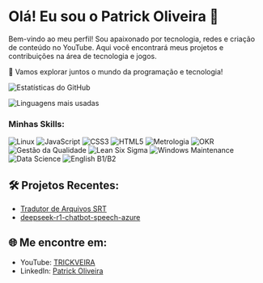 # Olá! Eu sou o Patrick Oliveira 👋

Bem-vindo ao meu perfil! Sou apaixonado por tecnologia, redes e criação de conteúdo no YouTube. Aqui você encontrará meus projetos e contribuições na área de tecnologia e jogos.

🌟 Vamos explorar juntos o mundo da programação e tecnologia!

![Estatísticas do GitHub](https://github-readme-stats.vercel.app/api?username=trickveiraoficial&show_icons=true&theme=dracula)

![Linguagens mais usadas](https://github-readme-stats.vercel.app/api/top-langs/?username=trickveiraoficial&layout=compact&theme=dracula)

### Minhas Skills:
![Linux](https://img.shields.io/badge/-Linux-05122A?style=flat&logo=linux)
![JavaScript](https://img.shields.io/badge/-JavaScript-05122A?style=flat&logo=javascript)
![CSS3](https://img.shields.io/badge/-CSS3-05122A?style=flat&logo=css3)
![HTML5](https://img.shields.io/badge/-HTML5-05122A?style=flat&logo=html5)
![Metrologia](https://img.shields.io/badge/-Metrologia-05122A?style=flat)
![OKR](https://img.shields.io/badge/-OKR-05122A?style=flat&logo=okr)
![Gestão da Qualidade](https://img.shields.io/badge/-Gestão_da_Qualidade-05122A?style=flat)
![Lean Six Sigma](https://img.shields.io/badge/-Lean_Six_Sigma-05122A?style=flat&logo=sixsigma)
![Windows Maintenance](https://img.shields.io/badge/-Manutenção_Windows-05122A?style=flat&logo=windows)
![Data Science](https://img.shields.io/badge/-Ciência_de_Dados-05122A?style=flat&logo=datascience)
![English B1/B2](https://img.shields.io/badge/-Inglês_B1%2FB2-05122A?style=flat)

## 🛠️ Projetos Recentes:

- [Tradutor de Arquivos SRT](https://github.com/trickveiraoficial/traducaosrt)
- [deepseek-r1-chatbot-speech-azure](https://github.com/trickveiraoficial/deepseek-r1-chatbot-speech-azure)


## 🌐 Me encontre em:

- YouTube: [TRICKVEIRA](https://www.youtube.com/c/TRICKVEIRA)
- LinkedIn: [Patrick Oliveira](https://www.linkedin.com/in/ids-oliveira)
